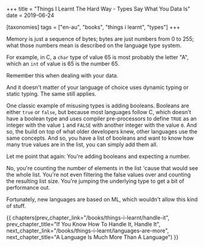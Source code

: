 +++
title = "Things I Learnt The Hard Way - Types Say What You Data Is"
date = 2019-06-24

[taxonomies]
tags = ["en-au", "books", "things i learnt", "types"]
+++

Memory is just a sequence of bytes; bytes are just numbers from 0 to 255; what
those numbers mean is described on the language type system.

<!-- more -->

For example, in C, a `char` type of value 65 is most probably the letter "A",
which an `int` of value is 65 is the number 65.

Remember this when dealing with your data.

And it doesn't matter of your language of choice uses dynamic typing or static
typing. The same still applies.

One classic example of misusing types is adding booleans. Booleans are either
`true` or `false`, but because most languages follow C, which doesn't have a
boolean type and uses compiler pre-processors to define `TRUE` as an integer
with the value `1` and `FALSE` with another integer with the value `0`. And
so, the build on top of what older developers knew, other languages use the
same concepts. And so, you have a list of booleans and want to know how many
true values are in the list, you can simply add them all.

Let me point that again: You're adding booleans and expecting a number.

No, you're counting the number of elements in the list 'cause that would see
the whole list. You're not even filtering the false values over and counting
the resulting list size. You're jumping the underlying type to get a bit of
performance out.

Fortunately, new languages are based on ML, which wouldn't allow this kind of
stuff.

{{ chapters(prev_chapter_link="/books/things-i-learnt/handle-it", prev_chapter_title="If You Know How To Handle It, Handle It", next_chapter_link="/books/things-i-learnt/languages-are-more", next_chapter_title="A Language Is Much More Than A Language") }}
